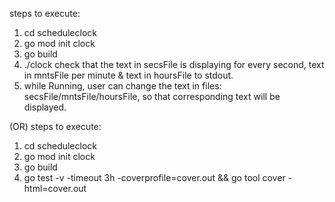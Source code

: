 

steps to execute:
1. cd scheduleclock
2. go mod init clock
3. go build
4. ./clock
 check that the text in secsFile is displaying for every second, text in mntsFile per minute & text in hoursFile to stdout.
5. while Running, user can change the text in files: secsFile/mntsFile/hoursFile, so that corresponding text will be displayed.

(OR)
steps to execute:
1. cd scheduleclock
2. go mod init clock
3. go build
4. go test -v -timeout 3h -coverprofile=cover.out && go tool cover -html=cover.out
